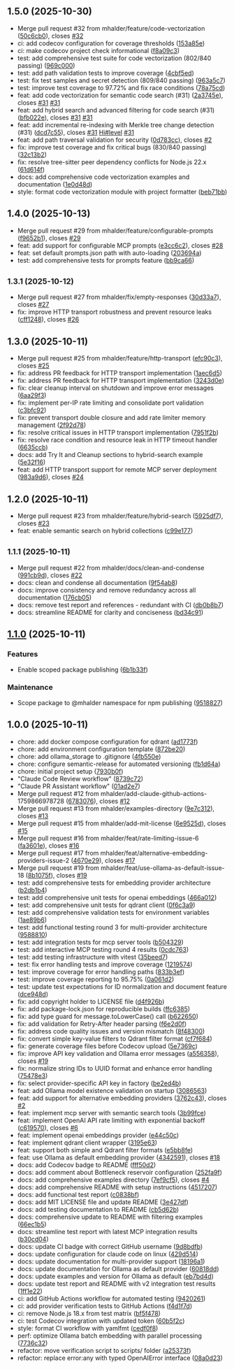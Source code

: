 ## 1.5.0 (2025-10-30)

* Merge pull request #32 from mhalder/feature/code-vectorization ([50c6cb0](https://github.com/mhalder/qdrant-mcp-server/commit/50c6cb0)), closes [#32](https://github.com/mhalder/qdrant-mcp-server/issues/32)
* ci: add codecov configuration for coverage thresholds ([153a85e](https://github.com/mhalder/qdrant-mcp-server/commit/153a85e))
* ci: make codecov project check informational ([f8a09c3](https://github.com/mhalder/qdrant-mcp-server/commit/f8a09c3))
* test: add comprehensive test suite for code vectorization (802/840 passing) ([969c000](https://github.com/mhalder/qdrant-mcp-server/commit/969c000))
* test: add path validation tests to improve coverage ([4cbf5ed](https://github.com/mhalder/qdrant-mcp-server/commit/4cbf5ed))
* test: fix test samples and secret detection (809/840 passing) ([963a5c7](https://github.com/mhalder/qdrant-mcp-server/commit/963a5c7))
* test: improve test coverage to 97.72% and fix race conditions ([78a75cd](https://github.com/mhalder/qdrant-mcp-server/commit/78a75cd))
* feat: add code vectorization for semantic code search (#31) ([2a3745e](https://github.com/mhalder/qdrant-mcp-server/commit/2a3745e)), closes [#31](https://github.com/mhalder/qdrant-mcp-server/issues/31) [#31](https://github.com/mhalder/qdrant-mcp-server/issues/31)
* feat: add hybrid search and advanced filtering for code search (#31) ([bfb022e](https://github.com/mhalder/qdrant-mcp-server/commit/bfb022e)), closes [#31](https://github.com/mhalder/qdrant-mcp-server/issues/31) [#31](https://github.com/mhalder/qdrant-mcp-server/issues/31)
* feat: add incremental re-indexing with Merkle tree change detection (#31) ([dcd7c55](https://github.com/mhalder/qdrant-mcp-server/commit/dcd7c55)), closes [#31](https://github.com/mhalder/qdrant-mcp-server/issues/31) [Hi#level](https://github.com/Hi/issues/level) [#31](https://github.com/mhalder/qdrant-mcp-server/issues/31)
* feat: add path traversal validation for security ([0d783cc](https://github.com/mhalder/qdrant-mcp-server/commit/0d783cc)), closes [#2](https://github.com/mhalder/qdrant-mcp-server/issues/2)
* fix: improve test coverage and fix critical bugs (830/840 passing) ([32c13b2](https://github.com/mhalder/qdrant-mcp-server/commit/32c13b2))
* fix: resolve tree-sitter peer dependency conflicts for Node.js 22.x ([61d614f](https://github.com/mhalder/qdrant-mcp-server/commit/61d614f))
* docs: add comprehensive code vectorization examples and documentation ([1e0d48d](https://github.com/mhalder/qdrant-mcp-server/commit/1e0d48d))
* style: format code vectorization module with project formatter ([beb71bb](https://github.com/mhalder/qdrant-mcp-server/commit/beb71bb))

## 1.4.0 (2025-10-13)

* Merge pull request #29 from mhalder/feature/configurable-prompts ([f9652b1](https://github.com/mhalder/qdrant-mcp-server/commit/f9652b1)), closes [#29](https://github.com/mhalder/qdrant-mcp-server/issues/29)
* feat: add support for configurable MCP prompts ([e3cc6c2](https://github.com/mhalder/qdrant-mcp-server/commit/e3cc6c2)), closes [#28](https://github.com/mhalder/qdrant-mcp-server/issues/28)
* feat: set default prompts.json path with auto-loading ([203694a](https://github.com/mhalder/qdrant-mcp-server/commit/203694a))
* test: add comprehensive tests for prompts feature ([bb9ca66](https://github.com/mhalder/qdrant-mcp-server/commit/bb9ca66))

## <small>1.3.1 (2025-10-12)</small>

* Merge pull request #27 from mhalder/fix/empty-responses ([30d33a7](https://github.com/mhalder/qdrant-mcp-server/commit/30d33a7)), closes [#27](https://github.com/mhalder/qdrant-mcp-server/issues/27)
* fix: improve HTTP transport robustness and prevent resource leaks ([cff1248](https://github.com/mhalder/qdrant-mcp-server/commit/cff1248)), closes [#26](https://github.com/mhalder/qdrant-mcp-server/issues/26)

## 1.3.0 (2025-10-11)

* Merge pull request #25 from mhalder/feature/http-transport ([efc90c3](https://github.com/mhalder/qdrant-mcp-server/commit/efc90c3)), closes [#25](https://github.com/mhalder/qdrant-mcp-server/issues/25)
* fix: address PR feedback for HTTP transport implementation ([1aec6d5](https://github.com/mhalder/qdrant-mcp-server/commit/1aec6d5))
* fix: address PR feedback for HTTP transport implementation ([3243d0e](https://github.com/mhalder/qdrant-mcp-server/commit/3243d0e))
* fix: clear cleanup interval on shutdown and improve error messages ([6aa29f3](https://github.com/mhalder/qdrant-mcp-server/commit/6aa29f3))
* fix: implement per-IP rate limiting and consolidate port validation ([c3bfc92](https://github.com/mhalder/qdrant-mcp-server/commit/c3bfc92))
* fix: prevent transport double closure and add rate limiter memory management ([2f92d78](https://github.com/mhalder/qdrant-mcp-server/commit/2f92d78))
* fix: resolve critical issues in HTTP transport implementation ([7951f2b](https://github.com/mhalder/qdrant-mcp-server/commit/7951f2b))
* fix: resolve race condition and resource leak in HTTP timeout handler ([6635ccb](https://github.com/mhalder/qdrant-mcp-server/commit/6635ccb))
* docs: add Try It and Cleanup sections to hybrid-search example ([5e32f16](https://github.com/mhalder/qdrant-mcp-server/commit/5e32f16))
* feat: add HTTP transport support for remote MCP server deployment ([983a9d6](https://github.com/mhalder/qdrant-mcp-server/commit/983a9d6)), closes [#24](https://github.com/mhalder/qdrant-mcp-server/issues/24)

## 1.2.0 (2025-10-11)

* Merge pull request #23 from mhalder/feature/hybrid-search ([5925df7](https://github.com/mhalder/qdrant-mcp-server/commit/5925df7)), closes [#23](https://github.com/mhalder/qdrant-mcp-server/issues/23)
* feat: enable semantic search on hybrid collections ([c99e177](https://github.com/mhalder/qdrant-mcp-server/commit/c99e177))

## <small>1.1.1 (2025-10-11)</small>

* Merge pull request #22 from mhalder/docs/clean-and-condense ([991cb9d](https://github.com/mhalder/qdrant-mcp-server/commit/991cb9d)), closes [#22](https://github.com/mhalder/qdrant-mcp-server/issues/22)
* docs: clean and condense all documentation ([9f54ab8](https://github.com/mhalder/qdrant-mcp-server/commit/9f54ab8))
* docs: improve consistency and remove redundancy across all documentation ([176cb05](https://github.com/mhalder/qdrant-mcp-server/commit/176cb05))
* docs: remove test report and references - redundant with CI ([db0b8b7](https://github.com/mhalder/qdrant-mcp-server/commit/db0b8b7))
* docs: streamline README for clarity and conciseness ([bd34c91](https://github.com/mhalder/qdrant-mcp-server/commit/bd34c91))

## [1.1.0](https://github.com/mhalder/qdrant-mcp-server/compare/v1.0.0...v1.1.0) (2025-10-11)

### Features

- Enable scoped package publishing ([6b1b33f](https://github.com/mhalder/qdrant-mcp-server/commit/6b1b33f))

### Maintenance

- Scope package to @mhalder namespace for npm publishing ([9518827](https://github.com/mhalder/qdrant-mcp-server/commit/9518827))

## 1.0.0 (2025-10-11)

- chore: add docker compose configuration for qdrant ([ad1773f](https://github.com/mhalder/qdrant-mcp-server/commit/ad1773f))
- chore: add environment configuration template ([872be20](https://github.com/mhalder/qdrant-mcp-server/commit/872be20))
- chore: add ollama_storage to .gitignore ([4fb550e](https://github.com/mhalder/qdrant-mcp-server/commit/4fb550e))
- chore: configure semantic-release for automated versioning ([fb1d64a](https://github.com/mhalder/qdrant-mcp-server/commit/fb1d64a))
- chore: initial project setup ([7930b0f](https://github.com/mhalder/qdrant-mcp-server/commit/7930b0f))
- "Claude Code Review workflow" ([8739c72](https://github.com/mhalder/qdrant-mcp-server/commit/8739c72))
- "Claude PR Assistant workflow" ([01ad2e7](https://github.com/mhalder/qdrant-mcp-server/commit/01ad2e7))
- Merge pull request #12 from mhalder/add-claude-github-actions-1759866978728 ([6783076](https://github.com/mhalder/qdrant-mcp-server/commit/6783076)), closes [#12](https://github.com/mhalder/qdrant-mcp-server/issues/12)
- Merge pull request #13 from mhalder/examples-directory ([9e7c312](https://github.com/mhalder/qdrant-mcp-server/commit/9e7c312)), closes [#13](https://github.com/mhalder/qdrant-mcp-server/issues/13)
- Merge pull request #15 from mhalder/add-mit-license ([6e9525d](https://github.com/mhalder/qdrant-mcp-server/commit/6e9525d)), closes [#15](https://github.com/mhalder/qdrant-mcp-server/issues/15)
- Merge pull request #16 from mhalder/feat/rate-limiting-issue-6 ([fa3601e](https://github.com/mhalder/qdrant-mcp-server/commit/fa3601e)), closes [#16](https://github.com/mhalder/qdrant-mcp-server/issues/16)
- Merge pull request #17 from mhalder/feat/alternative-embedding-providers-issue-2 ([4670e29](https://github.com/mhalder/qdrant-mcp-server/commit/4670e29)), closes [#17](https://github.com/mhalder/qdrant-mcp-server/issues/17)
- Merge pull request #19 from mhalder/feat/use-ollama-as-default-issue-18 ([8b1075f](https://github.com/mhalder/qdrant-mcp-server/commit/8b1075f)), closes [#19](https://github.com/mhalder/qdrant-mcp-server/issues/19)
- test: add comprehensive tests for embedding provider architecture ([b2db1b4](https://github.com/mhalder/qdrant-mcp-server/commit/b2db1b4))
- test: add comprehensive unit tests for openai embeddings ([466a012](https://github.com/mhalder/qdrant-mcp-server/commit/466a012))
- test: add comprehensive unit tests for qdrant client ([0f6c3a9](https://github.com/mhalder/qdrant-mcp-server/commit/0f6c3a9))
- test: add comprehensive validation tests for environment variables ([1ae89b6](https://github.com/mhalder/qdrant-mcp-server/commit/1ae89b6))
- test: add functional testing round 3 for multi-provider architecture ([9588810](https://github.com/mhalder/qdrant-mcp-server/commit/9588810))
- test: add integration tests for mcp server tools ([b504329](https://github.com/mhalder/qdrant-mcp-server/commit/b504329))
- test: add interactive MCP testing round 4 results ([0cdc763](https://github.com/mhalder/qdrant-mcp-server/commit/0cdc763))
- test: add testing infrastructure with vitest ([35beed7](https://github.com/mhalder/qdrant-mcp-server/commit/35beed7))
- test: fix error handling tests and improve coverage ([1219574](https://github.com/mhalder/qdrant-mcp-server/commit/1219574))
- test: improve coverage for error handling paths ([833b3ef](https://github.com/mhalder/qdrant-mcp-server/commit/833b3ef))
- test: improve coverage reporting to 95.75% ([0a061d2](https://github.com/mhalder/qdrant-mcp-server/commit/0a061d2))
- test: update test expectations for ID normalization and document feature ([dce948d](https://github.com/mhalder/qdrant-mcp-server/commit/dce948d))
- fix: add copyright holder to LICENSE file ([d4f926b](https://github.com/mhalder/qdrant-mcp-server/commit/d4f926b))
- fix: add package-lock.json for reproducible builds ([ffc6385](https://github.com/mhalder/qdrant-mcp-server/commit/ffc6385))
- fix: add type guard for message.toLowerCase() call ([b622650](https://github.com/mhalder/qdrant-mcp-server/commit/b622650))
- fix: add validation for Retry-After header parsing ([f6e2d0f](https://github.com/mhalder/qdrant-mcp-server/commit/f6e2d0f))
- fix: address code quality issues and version mismatch ([8f48300](https://github.com/mhalder/qdrant-mcp-server/commit/8f48300))
- fix: convert simple key-value filters to Qdrant filter format ([cf7f684](https://github.com/mhalder/qdrant-mcp-server/commit/cf7f684))
- fix: generate coverage files before Codecov upload ([5e7369c](https://github.com/mhalder/qdrant-mcp-server/commit/5e7369c))
- fix: improve API key validation and Ollama error messages ([a556358](https://github.com/mhalder/qdrant-mcp-server/commit/a556358)), closes [#19](https://github.com/mhalder/qdrant-mcp-server/issues/19)
- fix: normalize string IDs to UUID format and enhance error handling ([75478e3](https://github.com/mhalder/qdrant-mcp-server/commit/75478e3))
- fix: select provider-specific API key in factory ([be2ed4b](https://github.com/mhalder/qdrant-mcp-server/commit/be2ed4b))
- feat: add Ollama model existence validation on startup ([3086563](https://github.com/mhalder/qdrant-mcp-server/commit/3086563))
- feat: add support for alternative embedding providers ([3762c43](https://github.com/mhalder/qdrant-mcp-server/commit/3762c43)), closes [#2](https://github.com/mhalder/qdrant-mcp-server/issues/2)
- feat: implement mcp server with semantic search tools ([3b99fce](https://github.com/mhalder/qdrant-mcp-server/commit/3b99fce))
- feat: implement OpenAI API rate limiting with exponential backoff ([c619570](https://github.com/mhalder/qdrant-mcp-server/commit/c619570)), closes [#6](https://github.com/mhalder/qdrant-mcp-server/issues/6)
- feat: implement openai embeddings provider ([e44c50c](https://github.com/mhalder/qdrant-mcp-server/commit/e44c50c))
- feat: implement qdrant client wrapper ([3195e63](https://github.com/mhalder/qdrant-mcp-server/commit/3195e63))
- feat: support both simple and Qdrant filter formats ([e5bb8fe](https://github.com/mhalder/qdrant-mcp-server/commit/e5bb8fe))
- feat: use Ollama as default embedding provider ([4342591](https://github.com/mhalder/qdrant-mcp-server/commit/4342591)), closes [#18](https://github.com/mhalder/qdrant-mcp-server/issues/18)
- docs: add Codecov badge to README ([fff50d2](https://github.com/mhalder/qdrant-mcp-server/commit/fff50d2))
- docs: add comment about Bottleneck reservoir configuration ([252fa9f](https://github.com/mhalder/qdrant-mcp-server/commit/252fa9f))
- docs: add comprehensive examples directory ([7ef9cf5](https://github.com/mhalder/qdrant-mcp-server/commit/7ef9cf5)), closes [#4](https://github.com/mhalder/qdrant-mcp-server/issues/4)
- docs: add comprehensive README with setup instructions ([4517207](https://github.com/mhalder/qdrant-mcp-server/commit/4517207))
- docs: add functional test report ([c0838bf](https://github.com/mhalder/qdrant-mcp-server/commit/c0838bf))
- docs: add MIT LICENSE file and update README ([3e427df](https://github.com/mhalder/qdrant-mcp-server/commit/3e427df))
- docs: add testing documentation to README ([cb5d62b](https://github.com/mhalder/qdrant-mcp-server/commit/cb5d62b))
- docs: comprehensive update to README with filtering examples ([66ec1b5](https://github.com/mhalder/qdrant-mcp-server/commit/66ec1b5))
- docs: streamline test report with latest MCP integration results ([b30cd04](https://github.com/mhalder/qdrant-mcp-server/commit/b30cd04))
- docs: update CI badge with correct GitHub username ([9d8bdfb](https://github.com/mhalder/qdrant-mcp-server/commit/9d8bdfb))
- docs: update configuration for claude code on linux ([429d514](https://github.com/mhalder/qdrant-mcp-server/commit/429d514))
- docs: update documentation for multi-provider support ([18196a1](https://github.com/mhalder/qdrant-mcp-server/commit/18196a1))
- docs: update documentation for Ollama as default provider ([60818dd](https://github.com/mhalder/qdrant-mcp-server/commit/60818dd))
- docs: update examples and version for Ollama as default ([eb7bd4d](https://github.com/mhalder/qdrant-mcp-server/commit/eb7bd4d))
- docs: update test report and README with v2 integration test results ([1ff1e22](https://github.com/mhalder/qdrant-mcp-server/commit/1ff1e22))
- ci: add GitHub Actions workflow for automated testing ([9420261](https://github.com/mhalder/qdrant-mcp-server/commit/9420261))
- ci: add provider verification tests to GitHub Actions ([f4d1f7d](https://github.com/mhalder/qdrant-mcp-server/commit/f4d1f7d))
- ci: remove Node.js 18.x from test matrix ([bf5f478](https://github.com/mhalder/qdrant-mcp-server/commit/bf5f478))
- ci: test Codecov integration with updated token ([60b5f2c](https://github.com/mhalder/qdrant-mcp-server/commit/60b5f2c))
- style: format CI workflow with yamlfmt ([cedf0f8](https://github.com/mhalder/qdrant-mcp-server/commit/cedf0f8))
- perf: optimize Ollama batch embedding with parallel processing ([7736c32](https://github.com/mhalder/qdrant-mcp-server/commit/7736c32))
- refactor: move verification script to scripts/ folder ([a25373f](https://github.com/mhalder/qdrant-mcp-server/commit/a25373f))
- refactor: replace error:any with typed OpenAIError interface ([08a0d23](https://github.com/mhalder/qdrant-mcp-server/commit/08a0d23))
